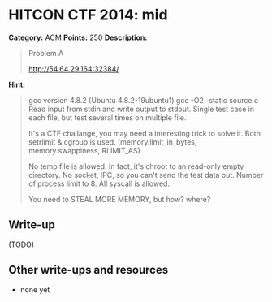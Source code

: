 # HITCON CTF 2014: mid

**Category:** ACM
**Points:** 250
**Description:**

> Problem A
>
> http://54.64.29.164:32384/

**Hint:**

> gcc version 4.8.2 (Ubuntu 4.8.2-19ubuntu1)
> gcc -O2 -static source.c
> Read input from stdin and write output to stdout.
> Single test case in each file, but test several times on multiple file.
>
> It's a CTF challange, you may need a interesting trick to solve it.
> Both setrlimit & cgroup is used.
> (memory.limit_in_bytes, memory.swappiness, RLIMIT_AS)
>
> No temp file is allowed. In fact, it's chroot to an read-only empty directory.
> No socket, IPC, so you can't send the test data out.
> Number of process limit to 8.
> All syscall is allowed.
>
> You need to STEAL MORE MEMORY, but how? where?

## Write-up

(TODO)

## Other write-ups and resources

* none yet
